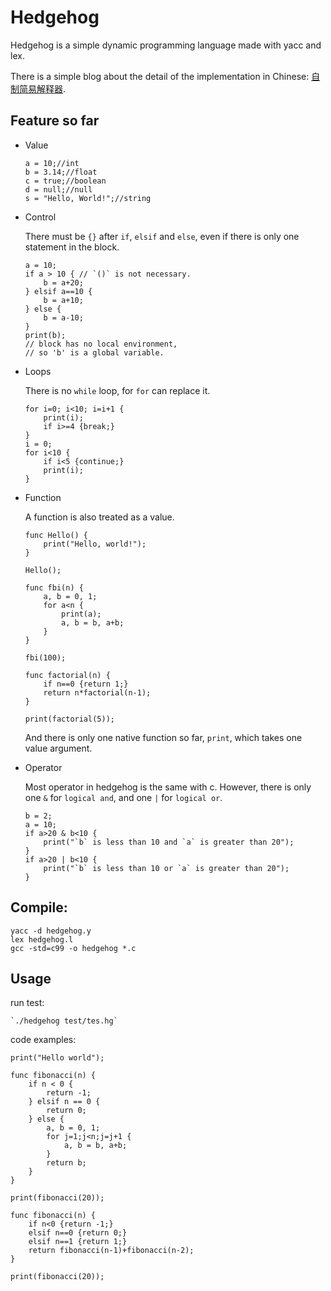 # Hedgehog

Hedgehog is a simple dynamic programming language made with yacc and lex.

There is a simple blog about the detail of the implementation in Chinese: [自制简易解释器](https://withas.me/2019/02/making-a-simple-interpreter).

## Feature so far

- Value
    ```
    a = 10;//int
    b = 3.14;//float
    c = true;//boolean
    d = null;//null
    s = "Hello, World!";//string
    ```
- Control 

  There must be `{}` after `if`, `elsif` and `else`, even if there is only one statement in the block.

    ```
    a = 10;
    if a > 10 { // `()` is not necessary.
        b = a+20;
    } elsif a==10 {
        b = a+10;
    } else {
        b = a-10;
    }
    print(b);
    // block has no local environment, 
    // so 'b' is a global variable.
    ```
- Loops

  There is no `while` loop, for `for` can replace it.
    ```
    for i=0; i<10; i=i+1 {
        print(i);
        if i>=4 {break;}
    }
    i = 0;
    for i<10 {
        if i<5 {continue;}
        print(i);
    }
    ```
- Function

  A function is also treated as a value.
    ```
    func Hello() {
        print("Hello, world!");
    }
  
    Hello();
    ```
    ```
    func fbi(n) {
        a, b = 0, 1;
        for a<n {
            print(a);
            a, b = b, a+b;
        }
    }
  
    fbi(100);
    ```
    ```
    func factorial(n) {
        if n==0 {return 1;}
        return n*factorial(n-1);
    }
  
    print(factorial(5));
    ```
    And there is only one native function so far, `print`, which takes one value argument.
- Operator
  
  Most operator in hedgehog is the same with c. However, there is only one `&` for `logical and`, and one `|` for `logical or`.
    ```
    b = 2;
    a = 10;
    if a>20 & b<10 {
        print("`b` is less than 10 and `a` is greater than 20");
    }
    if a>20 | b<10 {
        print("`b` is less than 10 or `a` is greater than 20");
    }
    ```

## Compile:

```
yacc -d hedgehog.y
lex hedgehog.l
gcc -std=c99 -o hedgehog *.c
```

## Usage

run test:

	`./hedgehog test/tes.hg`

code examples:


```
print("Hello world");
```
```
func fibonacci(n) {
    if n < 0 {
        return -1;
    } elsif n == 0 {
        return 0;
    } else {
        a, b = 0, 1;
        for j=1;j<n;j=j+1 {
            a, b = b, a+b;
        }
        return b;
    }
}

print(fibonacci(20));

func fibonacci(n) {
    if n<0 {return -1;}
    elsif n==0 {return 0;}
    elsif n==1 {return 1;}
    return fibonacci(n-1)+fibonacci(n-2);
}

print(fibonacci(20));
```
